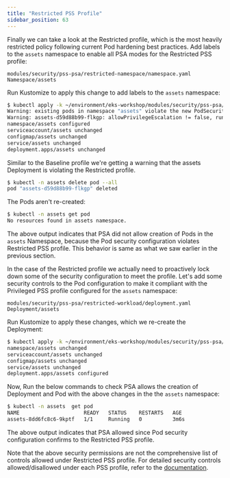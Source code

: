 ```yaml
---
title: "Restricted PSS Profile"
sidebar_position: 63
---
```


Finally we can take a look at the Restricted profile, which is the most heavily restricted policy following current Pod hardening best practices. Add labels to the `assets` namespace to enable all PSA modes for the Restricted PSS profile:

```kustomization
modules/security/pss-psa/restricted-namespace/namespace.yaml
Namespace/assets
```

Run Kustomize to apply this change to add labels to the `assets` namespace:

```bash timeout=180 hook=restricted-namespace
$ kubectl apply -k ~/environment/eks-workshop/modules/security/pss-psa/restricted-namespace
Warning: existing pods in namespace "assets" violate the new PodSecurity enforce level "restricted:latest"
Warning: assets-d59d88b99-flkgp: allowPrivilegeEscalation != false, runAsNonRoot != true, seccompProfile
namespace/assets configured
serviceaccount/assets unchanged
configmap/assets unchanged
service/assets unchanged
deployment.apps/assets unchanged
```

Similar to the Baseline profile we're getting a warning that the assets Deployment is violating the Restricted profile.

```bash
$ kubectl -n assets delete pod --all
pod "assets-d59d88b99-flkgp" deleted
```

The Pods aren't re-created:

```bash test=false
$ kubectl -n assets get pod
No resources found in assets namespace.
```

The above output indicates that PSA did not allow creation of Pods in the `assets` Namespace, because the Pod security configuration violates Restricted PSS profile. This behavior is same as what we saw earlier in the previous section.

In the case of the Restricted profile we actually need to proactively lock down some of the security configuration to meet the profile. Let's add some security controls to the Pod configuration to make it compliant with the Privileged PSS profile configured for the `assets` namespace:

```kustomization
modules/security/pss-psa/restricted-workload/deployment.yaml
Deployment/assets
```

Run Kustomize to apply these changes, which we re-create the Deployment:

```bash timeout=180 hook=restricted-deploy-with-changes
$ kubectl apply -k ~/environment/eks-workshop/modules/security/pss-psa/restricted-workload
namespace/assets unchanged
serviceaccount/assets unchanged
configmap/assets unchanged
service/assets unchanged
deployment.apps/assets configured
```

Now, Run the below commands to check PSA allows the creation of Deployment and Pod with the above changes in the the `assets` namespace:

```bash
$ kubectl -n assets  get pod
NAME                     READY   STATUS    RESTARTS   AGE
assets-8dd6fc8c6-9kptf   1/1     Running   0          3m6s
```

The above output indicates that PSA allowed since Pod security configuration confirms to the Restricted PSS profile.

Note that the above security permissions are not the comprehensive list of controls allowed under Restricted PSS profile. For detailed security controls allowed/disallowed under each PSS profile, refer to the [documentation](https://kubernetes.io/docs/concepts/security/pod-security-standards/#restricted).

